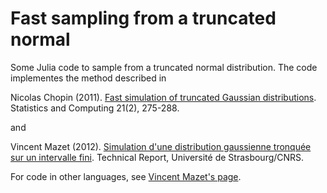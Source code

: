 Fast sampling from a truncated normal
=====================================

Some Julia code to sample from a truncated normal distribution. The code implementes the method described in

Nicolas Chopin (2011). [Fast simulation of truncated Gaussian distributions](http://dx.doi.org/10.1007/s11222-009-9168-1). Statistics and Computing 21(2), 275-288.

and

Vincent Mazet (2012). [Simulation d'une distribution gaussienne tronquée sur un intervalle fini](http://miv.u-strasbg.fr/mazet/rtnorm/rtnorm.pdf). Technical Report, Université de Strasbourg/CNRS.

For code in other languages, see [Vincent Mazet's page](http://miv.u-strasbg.fr/mazet/rtnorm/).
